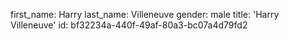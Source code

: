 first_name: Harry
last_name: Villeneuve
gender: male
title: 'Harry Villeneuve'
id: bf32234a-440f-49af-80a3-bc07a4d79fd2
